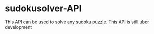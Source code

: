 # sudokusolver-API
This API can be used to solve any sudoku puzzle. This API is still uber development
